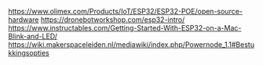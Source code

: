 https://www.olimex.com/Products/IoT/ESP32/ESP32-POE/open-source-hardware
https://dronebotworkshop.com/esp32-intro/
https://www.instructables.com/Getting-Started-With-ESP32-on-a-Mac-Blink-and-LED/ 
https://wiki.makerspaceleiden.nl/mediawiki/index.php/Powernode_1.1#Bestukkingsopties
